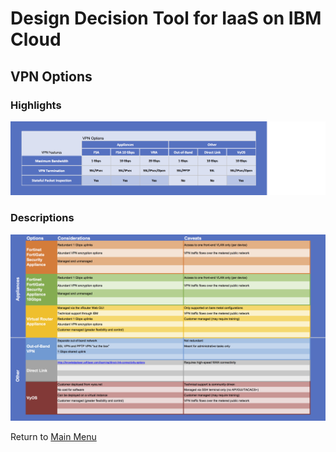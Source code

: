 # Design Decision Tool for IaaS on IBM Cloud

## VPN Options

### Highlights
![Bullet Format](/images/express_tool_vpn.png)

### Descriptions
![Descriptive Format](/images/rainbow_tool_vpn.png)

Return to [Main Menu](README.md)
